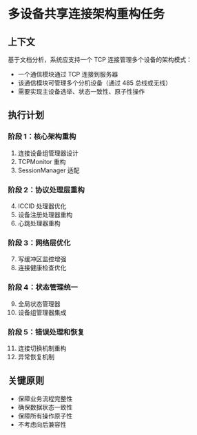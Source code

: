 # 多设备共享连接架构重构任务

## 上下文

基于文档分析，系统应支持一个 TCP 连接管理多个设备的架构模式：

- 一个通信模块通过 TCP 连接到服务器
- 该通信模块可管理多个分机设备（通过 485 总线或无线）
- 需要实现主设备选举、状态一致性、原子性操作

## 执行计划

### 阶段 1：核心架构重构

1. 连接设备组管理器设计
2. TCPMonitor 重构
3. SessionManager 适配

### 阶段 2：协议处理层重构

4. ICCID 处理器优化
5. 设备注册处理器重构
6. 心跳处理器重构

### 阶段 3：网络层优化

7. 写缓冲区监控增强
8. 连接健康检查优化

### 阶段 4：状态管理统一

9. 全局状态管理器
10. 设备组管理器集成

### 阶段 5：错误处理和恢复

11. 连接切换机制重构
12. 异常恢复机制

## 关键原则

- 保障业务流程完整性
- 确保数据状态一致性
- 保障所有操作原子性
- 不考虑向后兼容性
